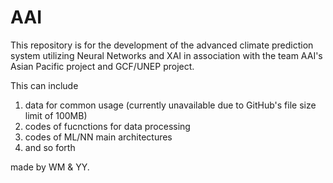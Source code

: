 # AAI

This repository is for the development of the advanced climate prediction system utilizing Neural Networks and XAI in association with the team AAI's Asian Pacific project and GCF/UNEP project.

This can include

  1. data for common usage (currently unavailable due to GitHub's file size limit of 100MB)
  2. codes of fucnctions for data processing
  3. codes of ML/NN main architectures
  4. and so forth

made by WM & YY.
